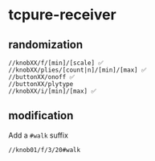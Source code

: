 # tcpure-receiver

## randomization

```
//knobXX/f/[min]/[scale] ✅
//knobXX/plies/[count|n]/[min]/[max] ✅
//buttonXX/onoff ✅
//buttonXX/plytype
//knobXX/i/[min]/[max] ✅
```

## modification

Add a `#walk` suffix

```
//knob01/f/3/20#walk
```
